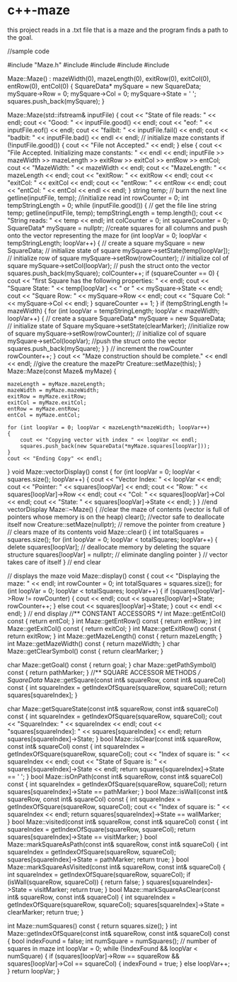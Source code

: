 # c++-maze

this project reads in a .txt file that is a maze and the program finds a path to the goal. 

//sample code

#include "Maze.h"
#include <iostream>
#include <fstream>
#include <vector>
#include <string>
	
Maze::Maze() : mazeWidth(0), mazeLength(0), exitRow(0), exitCol(0), entRow(0), entCol(0)
{
	SquareData* mySquare = new SquareData;
	mySquare->Row = 0;
	mySquare->Col = 0;
	mySquare->State = ' ';
	squares.push_back(mySquare);
}

Maze::Maze(std::ifstream& inputFile) {
	cout << "State of file reads: " << endl;
	cout << "Good: " << inputFile.good() << endl;
	cout << "eof: " << inputFile.eof() << endl;
	cout << "failbit: " << inputFile.fail() << endl;
	cout << "badbit: " << inputFile.bad() << endl << endl;
	// initialize maze constants
	if (!inputFile.good())
	{
		cout << "File not Accepted." << endl;
	}
	else {
		cout << "File Accepted. Initializing maze constants: " << endl << endl;
		inputFile >> mazeWidth >> mazeLength >> exitRow >> exitCol >> entRow >> entCol;
		cout << "MazeWidth: " << mazeWidth << endl;
		cout << "MazeLength: " << mazeLength << endl;
		cout << "exitRow: " << exitRow << endl;
		cout << "exitCol: " << exitCol << endl;
		cout << "entRow: " << entRow << endl;
		cout << "entCol: " << entCol << endl << endl;
	}
	string temp;
	// burn the next line
	getline(inputFile, temp);
	//initialize read
	int rowCounter = 0;
	int tempStringLength = 0;
	while (inputFile.good())
	{
		// get the file line
		string temp;
		getline(inputFile, temp);
		tempStringLength = temp.length();
		cout << "String reads: " << temp << endl;
		int colCounter = 0;
		int squareCounter = 0;
		SquareData* mySquare = nullptr;
		//create squares for all columns and push onto the vector representing the maze
		for (int loopVar = 0; loopVar < tempStringLength; loopVar++)
		{
			// create a square
			mySquare = new SquareData;
			// initialize state of square
			mySquare->setState(temp[loopVar]);
			// initialize row of square
			mySquare->setRow(rowCounter);
			// initialize col of square
			mySquare->setCol(loopVar);
			// push the struct onto the vector
			squares.push_back(mySquare);
			colCounter++;
			if (squareCounter == 0)
			{
				cout << "first Square has the following properties: " << endl;
				cout << "Square State: " << temp[loopVar] << " or " << mySquare->State << endl;
				cout << "Square Row: " << mySquare->Row << endl;
				cout << "Square Col: " << mySquare->Col << endl;
			}
			squareCounter += 1;
		}
		if (tempStringLength != mazeWidth)
		{
			for (int loopVar = tempStringLength; loopVar < mazeWidth; loopVar++)
			{
				// create a square
				SquareData* mySquare = new SquareData;
				// initialize state of Square
				mySquare->setState(clearMarker);
				//initialize row of square
				mySquare->setRow(rowCounter);
				// initialize col of square
				mySquare->setCol(loopVar);
				//push the struct onto the vector
				squares.push_back(mySquare);
			}
		}
		// increment the rowCounter
		rowCounter++;
	}
	cout << "Maze construction should be complete." << endl << endl;
	//give the creature the mazePtr
	Creature::setMaze(this);
}
Maze::Maze(const Maze& myMaze) {

	mazeLength = myMaze.mazeLength;
	mazeWidth = myMaze.mazeWidth;
	exitRow = myMaze.exitRow;
	exitCol = myMaze.exitCol;
	entRow = myMaze.entRow;
	entCol = myMaze.entCol;

	for (int loopVar = 0; loopVar < mazeLength*mazeWidth; loopVar++)
	{
		cout << "Copying vector with index " << loopVar << endl;
		squares.push_back(new SquareData(*myMaze.squares[loopVar]));
	}
	cout << "Ending Copy" << endl;
}
void Maze::vectorDisplay() const {
	for (int loopVar = 0; loopVar < squares.size(); loopVar++)
	{
		cout << "Vector Index: " << loopVar << endl;
		cout << "Pointer: " << squares[loopVar] << endl;
		cout << "Row: " << squares[loopVar]->Row << endl;
		cout << "Col: " << squares[loopVar]->Col << endl;
		cout << "State: " << squares[loopVar]->State << endl;
	}
} //end vectorDisplay
Maze::~Maze() {
	//clear the maze of contents (vector is full of pointers whose memory is on the heap)
	clear();
	//vector safe to deallocate itself now
	Creature::setMaze(nullptr); // remove the pointer from creature
}
// clears maze of its contents
void Maze::clear() {
	int totalSquares = squares.size();
	for (int loopVar = 0; loopVar < totalSquares; loopVar++)
	{
		delete squares[loopVar]; // deallocate memory by deleting the square structure
		squares[loopVar] = nullptr; // eliminate dangling pointer
	} // vector takes care of itself
} // end clear

  // displays the maze
void Maze::display() const {
	cout << "Displaying the maze: " << endl;
	int rowCounter = 0;
	int totalSquares = squares.size();
	for (int loopVar = 0; loopVar < totalSquares; loopVar++)
	{
		if (squares[loopVar]->Row != rowCounter)
		{
			cout << endl;
			cout << squares[loopVar]->State;
			rowCounter++;
		}
		else cout << squares[loopVar]->State;
	}
	cout << endl << endl;
} // end display
  //** CONSTANT ACCESSORS */
int Maze::getEntCol() const {
	return entCol;
}
int Maze::getEntRow() const {
	return entRow;
}
int Maze::getExitCol() const {
	return exitCol;
}
int Maze::getExitRow() const {
	return exitRow;
}
int Maze::getMazeLength() const {
	return mazeLength;
}
int Maze::getMazeWidth() const {
	return mazeWidth;
}
char Maze::getClearSymbol() const {
	return clearMarker;
}

char Maze::getGoal() const {
	return goal;
}
char Maze::getPathSymbol() const {
	return pathMarker;
}
//** SQUARE ACCESSOR METHODS */
SquareData* Maze::getSquare(const int& squareRow, const int& squareCol) const
{
	int squareIndex = getIndexOfSquare(squareRow, squareCol);
	return squares[squareIndex];
}

char Maze::getSquareState(const int& squareRow, const int& squareCol) const {
	int squareIndex = getIndexOfSquare(squareRow, squareCol);
	cout << "SquareIndex: " << squareIndex << endl;
	cout << "squares[squareIndex]: " << squares[squareIndex] << endl;
	return squares[squareIndex]->State;
}
bool Maze::isClear(const int& squareRow, const int& squareCol) const {
	int squareIndex = getIndexOfSquare(squareRow, squareCol);
	cout << "Index of square is: " << squareIndex << endl;
	cout << "State of Square is: " << squares[squareIndex]->State << endl;
	return squares[squareIndex]->State == ' ';
}
bool Maze::isOnPath(const int& squareRow, const int& squareCol) const {
	int squareIndex = getIndexOfSquare(squareRow, squareCol);
	return squares[squareIndex]->State == pathMarker;
}
bool Maze::isWall(const int& squareRow, const int& squareCol) const {
	int squareIndex = getIndexOfSquare(squareRow, squareCol);
	cout << "Index of square is: " << squareIndex << endl;
	return squares[squareIndex]->State == wallMarker;	
}
bool Maze::visited(const int& squareRow, const int& squareCol) const {
	int squareIndex = getIndexOfSquare(squareRow, squareCol);
	return squares[squareIndex]->State == visitMarker;
}
bool Maze::markSquareAsPath(const int& squareRow, const int& squareCol) {
	int squareIndex = getIndexOfSquare(squareRow, squareCol);
	squares[squareIndex]->State = pathMarker;
	return true;
}
bool Maze::markSquareAsVisited(const int& squareRow, const int& squareCol) {
	int squareIndex = getIndexOfSquare(squareRow, squareCol);
	if (isWall(squareRow, squareCol))
	{
		return false;
	}
	squares[squareIndex]->State = visitMarker;
	return true;
}
bool Maze::markSquareAsClear(const int& squareRow, const int& squareCol) {
	int squareIndex = getIndexOfSquare(squareRow, squareCol);
	squares[squareIndex]->State = clearMarker;
	return true;
}

int Maze::numSquares() const {
	return squares.size();
}
int Maze::getIndexOfSquare(const int& squareRow, const int& squareCol) const {
	bool indexFound = false;
	int numSquare = numSquares(); // number of squares in maze
	int loopVar = 0;
	while (!indexFound && loopVar < numSquare)
	{
		if (squares[loopVar]->Row == squareRow && squares[loopVar]->Col == squareCol)
		{
			indexFound = true;
		}
		else loopVar++;
	}
	return loopVar;
}

